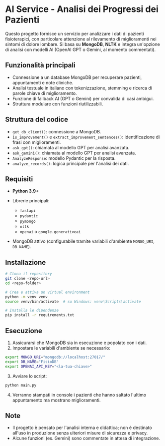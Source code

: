 # AI Service - Analisi dei Progressi dei Pazienti

Questo progetto fornisce un servizio per analizzare i dati di pazienti fisioterapici, con particolare attenzione al rilevamento di miglioramenti nei sintomi di dolore lombare. Si basa su **MongoDB**, **NLTK** e integra un'opzione di analisi con modelli AI (OpenAI GPT o Gemini, al momento commentati).

## Funzionalità principali

* Connessione a un database MongoDB per recuperare pazienti, appuntamenti e note cliniche.
* Analisi testuale in italiano con tokenizzazione, stemming e ricerca di parole chiave di miglioramento.
* Funzione di fallback AI (GPT o Gemini) per convalida di casi ambigui.
* Struttura modulare con funzioni riutilizzabili.

## Struttura del codice

* `get_db_client()`: connessione a MongoDB.
* `is_improvement()` e `extract_improvement_sentences()`: identificazione di frasi con miglioramenti.
* `ask_gpt()`: chiamata al modello GPT per analisi avanzata.
* `ask_gemini()`: chiamata al modello GPT per analisi avanzata.
* `AnalyzeResponse`: modello Pydantic per la risposta.
* `analyze_records()`: logica principale per l'analisi dei dati.

## Requisiti

* **Python 3.9+**
* Librerie principali:

  * `fastapi`
  * `pydantic`
  * `pymongo`
  * `nltk`
  * `openai` o `google.generativeai`
* MongoDB attivo (configurabile tramite variabili d'ambiente `MONGO_URI`, `DB_NAME`).

## Installazione

```bash
# Clona il repository
git clone <repo-url>
cd <repo-folder>

# Crea e attiva un virtual environment
python -m venv venv
source venv/bin/activate  # su Windows: venv\Scripts\activate

# Installa le dipendenze
pip install -r requirements.txt
```

## Esecuzione

1. Assicurarsi che MongoDB sia in esecuzione e popolato con i dati.
2. Impostare le variabili d'ambiente se necessario:

```bash
export MONGO_URI="mongodb://localhost:27017/"
export DB_NAME="FisioDB"
export OPENAI_API_KEY="<la-tua-chiave>"
```

3. Avviare lo script:

```bash
python main.py
```

4. Verranno stampati in console i pazienti che hanno saltato l'ultimo appuntamento ma mostrano miglioramenti.


## Note

* Il progetto è pensato per l'analisi interna e didattica; non è destinato all'uso in produzione senza ulteriori misure di sicurezza e privacy.
* Alcune funzioni (es. Gemini) sono commentate in attesa di integrazione.
